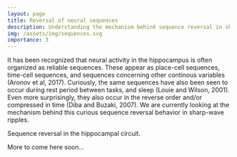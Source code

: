 ```yaml
---
layout: page
title: Reversal of neural sequences 
description: Understanding the mechanism behind sequence reversal in sharp-wave ripple sequences.
img: /assets/img/sequences.svg
importance: 3
---
```

It has been recognized that neural activity in the hippocampus is often organized as reliable sequences. These appear as place-cell sequences, time-cell sequences, and sequences concerning other continous variables (Aronov et al, 2017). Curiously, the same sequences have also been seen to occur during rest period between tasks, and sleep (Louie and Wilson, 2001). Even more surprisingly, they also occur in the reverse order and/or compressed in time (Diba and Buzaki, 2007). We are currently looking at the mechanism behind this curious sequence reversal behavior in sharp-wave ripples.

<div class="row">
    <div class="col-sm-6 mt-3 mt-md-0">
        <img class="img-fluid rounded z-depth-1" src="{{ '/assets/img/sequences.svg' | relative_url }}" alt="" title="neural sequences"/>
    </div>
</div>
<div class="caption">
    Sequence reversal in the hippocampal circuit.
</div>

More to come here soon...
